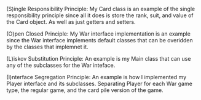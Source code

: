 (S)ingle Responsibility Principle:
My Card class is an example of the single responsibility principle since all it does is store the rank, suit, and value of the Card object. As well as just getters and setters.

(O)pen Closed Principle:
My War interface implementation is an example since the War interface implements default classes that can be overidden by the classes that implemnet it.

(L)iskov Substitution Principle:
An example is my Main class that can use any of the subclasses for the War inteface.

(I)nterface Segregation Principle:
An example is how I implemented my Player interface and its subclasses. Separating Player for each War game type, the regular game, and the card pile version of the game.
